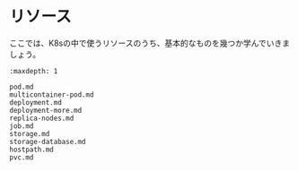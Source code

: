 # リソース

ここでは、K8sの中で使うリソースのうち、基本的なものを幾つか学んでいきましょう。

```{toctree}
:maxdepth: 1

pod.md
multicontainer-pod.md
deployment.md
deployment-more.md
replica-nodes.md
job.md
storage.md
storage-database.md
hostpath.md
pvc.md
```


